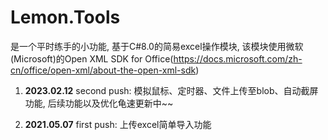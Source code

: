 # Lemon.Tools
是一个平时练手的小功能, 基于C#8.0的简易excel操作模块, 该模块使用微软(Microsoft)的Open XML SDK for Office(https://docs.microsoft.com/zh-cn/office/open-xml/about-the-open-xml-sdk)


1. **2023.02.12** second push: 模拟鼠标、定时器、文件上传至blob、自动截屏功能, 后续功能以及优化龟速更新中~~


2. **2021.05.07** first push: 上传excel简单导入功能

